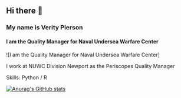 ## Hi there 👋
### My name is Verity Pierson
#### I am the Quality Manager for Naval Undersea Warfare Center
![I am the Quality Manager for Naval Undersea Warfare Center]

I work at NUWC Division Newport as the Periscopes Quality Manager

Skills: Python / R


[![Anurag's GitHub stats](https://github-readme-stats.vercel.app/api?username=vpierson100)](https://github.com/anuraghazra/github-readme-stats)


